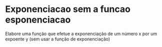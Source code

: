 # Exponenciacao sem a funcao esponenciacao
 Elabore uma função que efetue a exponenciação de um número x por um expoente y (sem usar a função de exponenciação)
